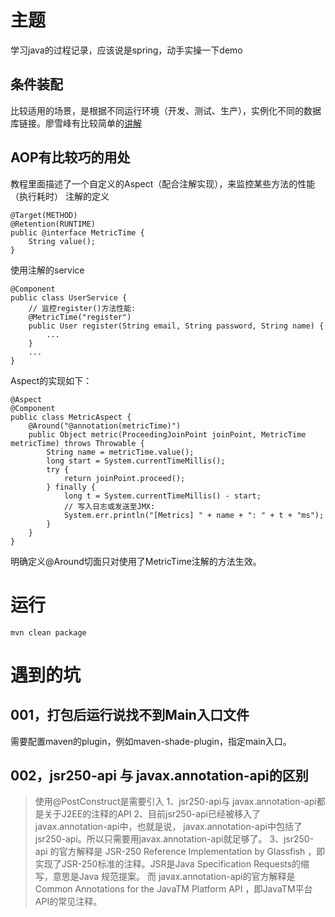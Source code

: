 # 主题
学习java的过程记录，应该说是spring，动手实操一下demo

## 条件装配
比较适用的场景，是根据不同运行环境（开发、测试、生产），实例化不同的数据库链接。廖雪峰有比较简单的[讲解](https://www.liaoxuefeng.com/wiki/1252599548343744/1308043874664482)

## AOP有比较巧的用处
教程里面描述了一个自定义的Aspect（配合注解实现），来监控某些方法的性能（执行耗时）
注解的定义
```
@Target(METHOD)
@Retention(RUNTIME)
public @interface MetricTime {
    String value();
}
```
使用注解的service
```
@Component
public class UserService {
    // 监控register()方法性能:
    @MetricTime("register")
    public User register(String email, String password, String name) {
        ...
    }
    ...
}
```
Aspect的实现如下：
```
@Aspect
@Component
public class MetricAspect {
    @Around("@annotation(metricTime)")
    public Object metric(ProceedingJoinPoint joinPoint, MetricTime metricTime) throws Throwable {
        String name = metricTime.value();
        long start = System.currentTimeMillis();
        try {
            return joinPoint.proceed();
        } finally {
            long t = System.currentTimeMillis() - start;
            // 写入日志或发送至JMX:
            System.err.println("[Metrics] " + name + ": " + t + "ms");
        }
    }
}
```
明确定义@Around切面只对使用了MetricTime注解的方法生效。


# 运行
```
mvn clean package
```

# 遇到的坑

## 001，打包后运行说找不到Main入口文件
需要配置maven的plugin，例如maven-shade-plugin，指定main入口。


## 002，jsr250-api 与 javax.annotation-api的区别
> 使用@PostConstruct是需要引入
1、jsr250-api与 javax.annotation-api都是关于J2EE的注释的API
2、目前jsr250-api已经被移入了 javax.annotation-api中，也就是说， javax.annotation-api中包括了jsr250-api。所以只需要用javax.annotation-api就足够了。
3、jsr250-api 的官方解释是 JSR-250 Reference Implementation by Glassfish ，即实现了JSR-250标准的注释。JSR是Java Specification Requests的缩写，意思是Java 规范提案。
而 javax.annotation-api的官方解释是Common Annotations for the JavaTM Platform API ，即JavaTM平台API的常见注释。